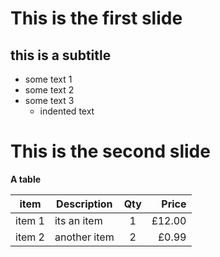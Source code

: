 # This is the first slide

## this is a subtitle

* some text 1
* some text 2
* some text 3
  * indented text

# This is the second slide

**A table**

item   | Description  | Qty |  Price
-------|--------------|:---:|------:
item 1 | its an item  |  1  | £12.00
item 2 | another item |  2  |  £0.99
